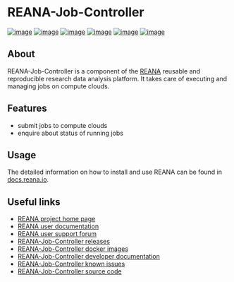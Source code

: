 # REANA-Job-Controller

[![image](https://github.com/reanahub/reana-job-controller/workflows/CI/badge.svg)](https://github.com/reanahub/reana-job-controller/actions)
[![image](https://readthedocs.org/projects/reana-job-controller/badge/?version=latest)](https://reana-job-controller.readthedocs.io/en/latest/?badge=latest)
[![image](https://codecov.io/gh/reanahub/reana-job-controller/branch/master/graph/badge.svg)](https://codecov.io/gh/reanahub/reana-job-controller)
[![image](https://img.shields.io/badge/discourse-forum-blue.svg)](https://forum.reana.io)
[![image](https://img.shields.io/github/license/reanahub/reana-job-controller.svg)](https://github.com/reanahub/reana-job-controller/blob/master/LICENSE)
[![image](https://img.shields.io/badge/code%20style-black-000000.svg)](https://github.com/psf/black)

## About

REANA-Job-Controller is a component of the [REANA](http://www.reana.io/)
reusable and reproducible research data analysis platform. It takes care
of executing and managing jobs on compute clouds.

## Features

- submit jobs to compute clouds
- enquire about status of running jobs

## Usage

The detailed information on how to install and use REANA can be found in
[docs.reana.io](https://docs.reana.io).

## Useful links

- [REANA project home page](http://www.reana.io/)
- [REANA user documentation](https://docs.reana.io)
- [REANA user support forum](https://forum.reana.io)
- [REANA-Job-Controller releases](https://reana-job-controller.readthedocs.io/en/latest#changes)
- [REANA-Job-Controller docker images](https://hub.docker.com/r/reanahub/reana-job-controller)
- [REANA-Job-Controller developer documentation](https://reana-job-controller.readthedocs.io/)
- [REANA-Job-Controller known issues](https://github.com/reanahub/reana-job-controller/issues)
- [REANA-Job-Controller source code](https://github.com/reanahub/reana-job-controller)
